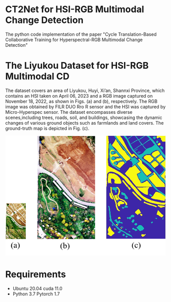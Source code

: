# CT2Net for HSI-RGB Multimodal Change Detection
The python code implementation of the paper "Cycle Translation-Based Collaborative Training for Hyperspectral-RGB Multimodal Change Detection"

# The Liyukou Dataset for HSI-RGB Multimodal CD
The dataset covers an area of Liyukou, Huyi, Xi’an, Shannxi Province, which contains an HSI taken on April 06, 2023 and a RGB image captured on November 18, 2022, as shown in Figs. (a) and (b), respectively. The RGB image was obtained by FILR DUO Rro R sensor and the HSI was captured by Micro-Hyperspec sensor. The dataset encompasses diverse scenes,including trees, roads, soil, and buildings, showcasing the dynamic changes of various ground objects such as farmlands and land covers. The ground-truth map is depicted in Fig. (c).

![image](Dataset/Liyukou.png)
# Requirements

- Ubuntu 20.04   cuda 11.0
- Python 3.7  Pytorch 1.7
